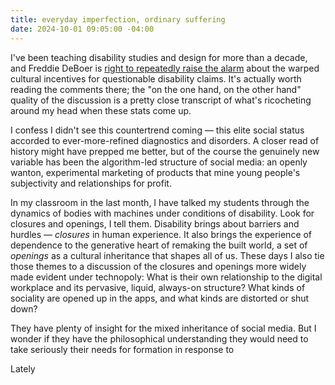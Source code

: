 ```yaml
---
title: everyday imperfection, ordinary suffering
date: 2024-10-01 09:05:00 -04:00
---
```


I've been teaching disability studies and design for more than a decade, and Freddie DeBoer is [right to repeatedly raise the alarm](https://freddiedeboer.substack.com/p/of-course-people-make-up-disabilities) about the warped cultural incentives for questionable disability claims. It's actually worth reading the comments there; the "on the one hand, on the other hand" quality of the discussion is a pretty close transcript of what's ricocheting around my head when these stats come up. 

I confess I didn't see this countertrend coming — this elite social status accorded to ever-more-refined diagnostics and disorders. A closer read of history might have prepped me better, but of the course the genuinely new variable has been the algorithm-led structure of social media: an openly wanton, experimental marketing of products that mine young people's subjectivity and relationships for profit. 

In my classroom in the last month, I have talked my students through the dynamics of bodies with machines under conditions of disability. Look for closures and openings, I tell them. Disability brings about barriers and hurdles — *closures* in human experience. It also brings the experience of dependence to the generative heart of remaking the built world, a set of *openings* as a cultural inheritance that shapes all of us. These days I also tie those themes to a discussion of the closures and openings more widely made evident under technopoly: What is their own relationship to the digital workplace and its pervasive, liquid, always-on structure? What kinds of sociality are opened up in the apps, and what kinds are distorted or shut down? 

They have plenty of insight for the mixed inheritance of social media. But I wonder if they have the philosophical understanding they would need to take seriously their needs for formation in response to 

Lately


